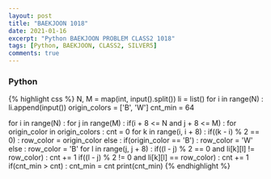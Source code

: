 ```yaml
---
layout: post
title: "BAEKJOON 1018"
date: 2021-01-16
excerpt: "Python BAEKJOON PROBLEM CLASS2 1018"
tags: [Python, BAEKJOON, CLASS2, SILVER5]
comments: true
---
```


### Python
{% highlight css %}
N, M = map(int, input().split())
li = list()
for i in range(N) :
    li.append(input())
origin_colors = ['B', 'W']
cnt_min = 64

for i in range(N) :
    for j in range(M) :
        if(i + 8 <= N and j + 8 <= M) :
            for origin_color in origin_colors :
                cnt = 0
                for k in range(i, i + 8) :
                    if((k - i) % 2 == 0) : row_color = origin_color
                    else : 
                        if(origin_color == 'B') : row_color = 'W'
                        else : row_color = 'B'
                    for l in range(j, j + 8) :
                        if((l - j) % 2 == 0 and li[k][l] != row_color) : cnt += 1
                        if((l - j) % 2 != 0 and li[k][l] == row_color) : cnt += 1
                if(cnt_min > cnt) : cnt_min = cnt
print(cnt_min)
{% endhighlight %}